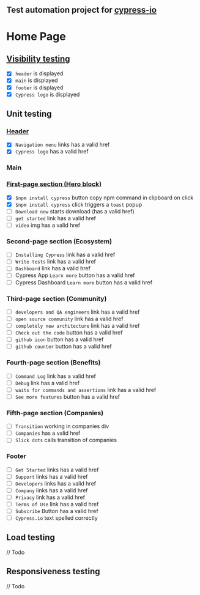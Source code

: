 ## Test automation project for [cypress-io](https://www.cypress.io/)

# **Home Page**

## [Visibility testing](https://github.com/grasword/cypress-io/blob/main/cypress/e2e/unit/home-page/visibility.cy.js)

- [x] `header` is displayed
- [x] `main` is displayed
- [x] `footer` is displayed
- [x] `Cypress logo` is displayed

## Unit testing

### [**Header**](https://github.com/grasword/cypress-io/blob/main/cypress/e2e/unit/home-page/header.cy.js)

- [x] `Navigation menu` links has a valid href
- [x] `Cypress logo` has a valid href

### **Main**

### [First-page section (Hero block)](<https://github.com/grasword/cypress-io/blob/main/cypress/e2e/unit/home-page/hero_block(first_section).cy.js>)

- [x] `$npm install cypress` button copy npm command in clipboard on click
- [x] `$npm install cypress` click triggers a `toast` popup
- [ ] `Download now` starts download (has a valid href)
- [ ] `get started` link has a valid href
- [ ] `video` img has a valid href

### Second-page section (Ecosystem)

- [ ] `Installing Cypress` link has a valid href
- [ ] `Write tests` link has a valid href
- [ ] `Dashboard` link has a valid href
- [ ] Cypress App `Learn more` button has a valid href
- [ ] Cypress Dashboard `Learn more` button has a valid href

### Third-page section (Community)

- [ ] `developers and QA engineers` link has a valid href
- [ ] `open source community` link has a valid href
- [ ] `completely new architecture` link has a valid href
- [ ] `Check out the code` button has a valid href
- [ ] `github icon` button has a valid href
- [ ] `github counter` button has a valid href

### Fourth-page section (Benefits)

- [ ] `Command Log` link has a valid href
- [ ] `Debug` link has a valid href
- [ ] `waits for commands and assertions` link has a valid href
- [ ] `See more features` button has a valid href

### Fifth-page section (Companies)

- [ ] `Transition` working in companies div
- [ ] `Companies` has a valid href
- [ ] `Slick dots` calls transition of companies

### **Footer**

- [ ] `Get Started` links has a valid href
- [ ] `Support` links has a valid href
- [ ] `Developers` links has a valid href
- [ ] `Company` links has a valid href
- [ ] `Privacy` link has a valid href
- [ ] `Terms of Use` link has a valid href
- [ ] `Subscribe` Button has a valid href
- [ ] `Cypress.io` text spelled correctly

## Load testing

// Todo

## Responsiveness testing

// Todo

